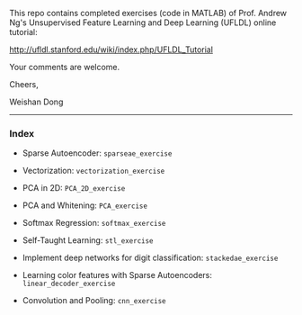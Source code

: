 This repo contains completed exercises (code in MATLAB) of Prof. Andrew Ng's Unsupervised Feature Learning and Deep Learning (UFLDL) online tutorial:

http://ufldl.stanford.edu/wiki/index.php/UFLDL_Tutorial

Your comments are welcome.

Cheers,

Weishan Dong

----

### Index

* Sparse Autoencoder: `sparseae_exercise`

* Vectorization: `vectorization_exercise`

* PCA in 2D: `PCA_2D_exercise`

* PCA and Whitening: `PCA_exercise`

* Softmax Regression: `softmax_exercise`

* Self-Taught Learning: `stl_exercise`

* Implement deep networks for digit classification: `stackedae_exercise`

* Learning color features with Sparse Autoencoders: `linear_decoder_exercise`

* Convolution and Pooling: `cnn_exercise`
